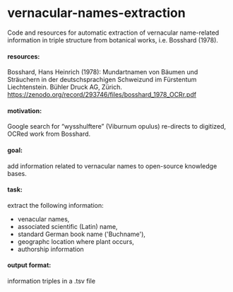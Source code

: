 # vernacular-names-extraction
Code and resources for automatic extraction of vernacular name-related information in triple structure from botanical works, i.e. Bosshard (1978).

#### resources:

Bosshard, Hans Heinrich (1978): Mundartnamen von Bäumen und Sträuchern in der deutschsprachigen Schweizund im Fürstentum Liechtenstein. Bühler Druck AG, Zürich.   
https://zenodo.org/record/293746/files/bosshard_1978_OCRr.pdf


#### motivation:   
Google search for “wysshulftere” (Viburnum opulus) re-directs to digitized, OCRed work from Bosshard.

#### goal:
add information related to vernacular names to open-source knowledge bases.

#### task:
extract the following information:   
- venacular names,    
- associated scientific (Latin) name,   
- standard German book name ('Buchname'),   
- geographc location where plant occurs,   
- authorship information    

#### output format:
information triples in a .tsv file

